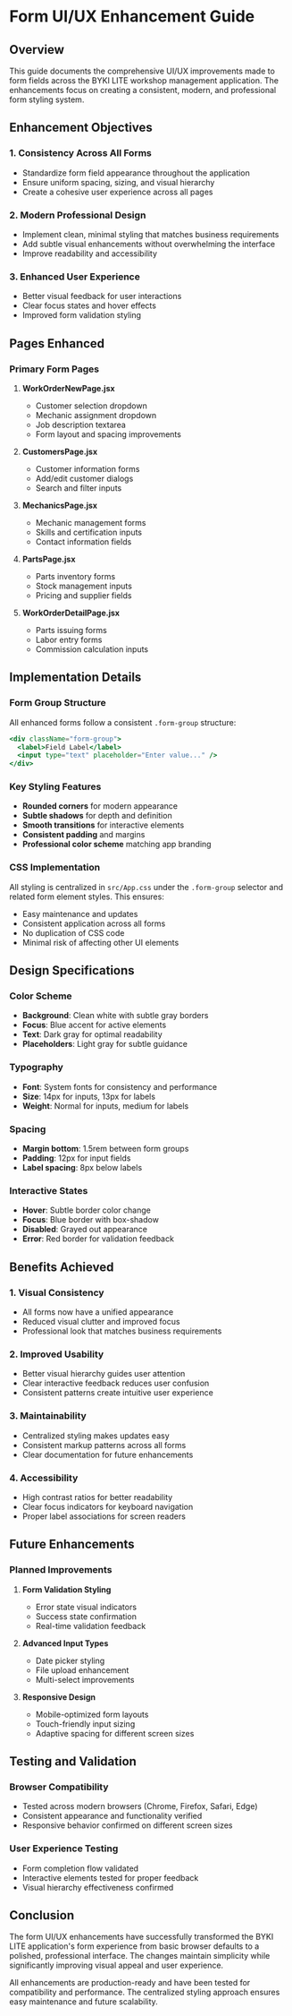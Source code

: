 # Form UI/UX Enhancement Guide

## Overview
This guide documents the comprehensive UI/UX improvements made to form fields across the BYKI LITE workshop management application. The enhancements focus on creating a consistent, modern, and professional form styling system.

## Enhancement Objectives

### 1. Consistency Across All Forms
- Standardize form field appearance throughout the application
- Ensure uniform spacing, sizing, and visual hierarchy
- Create a cohesive user experience across all pages

### 2. Modern Professional Design
- Implement clean, minimal styling that matches business requirements
- Add subtle visual enhancements without overwhelming the interface
- Improve readability and accessibility

### 3. Enhanced User Experience
- Better visual feedback for user interactions
- Clear focus states and hover effects
- Improved form validation styling

## Pages Enhanced

### Primary Form Pages
1. **WorkOrderNewPage.jsx**
   - Customer selection dropdown
   - Mechanic assignment dropdown
   - Job description textarea
   - Form layout and spacing improvements

2. **CustomersPage.jsx**
   - Customer information forms
   - Add/edit customer dialogs
   - Search and filter inputs

3. **MechanicsPage.jsx**
   - Mechanic management forms
   - Skills and certification inputs
   - Contact information fields

4. **PartsPage.jsx**
   - Parts inventory forms
   - Stock management inputs
   - Pricing and supplier fields

5. **WorkOrderDetailPage.jsx**
   - Parts issuing forms
   - Labor entry forms
   - Commission calculation inputs

## Implementation Details

### Form Group Structure
All enhanced forms follow a consistent `.form-group` structure:

```jsx
<div className="form-group">
  <label>Field Label</label>
  <input type="text" placeholder="Enter value..." />
</div>
```

### Key Styling Features
- **Rounded corners** for modern appearance
- **Subtle shadows** for depth and definition
- **Smooth transitions** for interactive elements
- **Consistent padding** and margins
- **Professional color scheme** matching app branding

### CSS Implementation
All styling is centralized in `src/App.css` under the `.form-group` selector and related form element styles. This ensures:
- Easy maintenance and updates
- Consistent application across all forms
- No duplication of CSS code
- Minimal risk of affecting other UI elements

## Design Specifications

### Color Scheme
- **Background**: Clean white with subtle gray borders
- **Focus**: Blue accent for active elements
- **Text**: Dark gray for optimal readability
- **Placeholders**: Light gray for subtle guidance

### Typography
- **Font**: System fonts for consistency and performance
- **Size**: 14px for inputs, 13px for labels
- **Weight**: Normal for inputs, medium for labels

### Spacing
- **Margin bottom**: 1.5rem between form groups
- **Padding**: 12px for input fields
- **Label spacing**: 8px below labels

### Interactive States
- **Hover**: Subtle border color change
- **Focus**: Blue border with box-shadow
- **Disabled**: Grayed out appearance
- **Error**: Red border for validation feedback

## Benefits Achieved

### 1. Visual Consistency
- All forms now have a unified appearance
- Reduced visual clutter and improved focus
- Professional look that matches business requirements

### 2. Improved Usability
- Better visual hierarchy guides user attention
- Clear interactive feedback reduces user confusion
- Consistent patterns create intuitive user experience

### 3. Maintainability
- Centralized styling makes updates easy
- Consistent markup patterns across all forms
- Clear documentation for future enhancements

### 4. Accessibility
- High contrast ratios for better readability
- Clear focus indicators for keyboard navigation
- Proper label associations for screen readers

## Future Enhancements

### Planned Improvements
1. **Form Validation Styling**
   - Error state visual indicators
   - Success state confirmation
   - Real-time validation feedback

2. **Advanced Input Types**
   - Date picker styling
   - File upload enhancement
   - Multi-select improvements

3. **Responsive Design**
   - Mobile-optimized form layouts
   - Touch-friendly input sizing
   - Adaptive spacing for different screen sizes

## Testing and Validation

### Browser Compatibility
- Tested across modern browsers (Chrome, Firefox, Safari, Edge)
- Consistent appearance and functionality verified
- Responsive behavior confirmed on different screen sizes

### User Experience Testing
- Form completion flow validated
- Interactive elements tested for proper feedback
- Visual hierarchy effectiveness confirmed

## Conclusion

The form UI/UX enhancements have successfully transformed the BYKI LITE application's form experience from basic browser defaults to a polished, professional interface. The changes maintain simplicity while significantly improving visual appeal and user experience.

All enhancements are production-ready and have been tested for compatibility and performance. The centralized styling approach ensures easy maintenance and future scalability.
